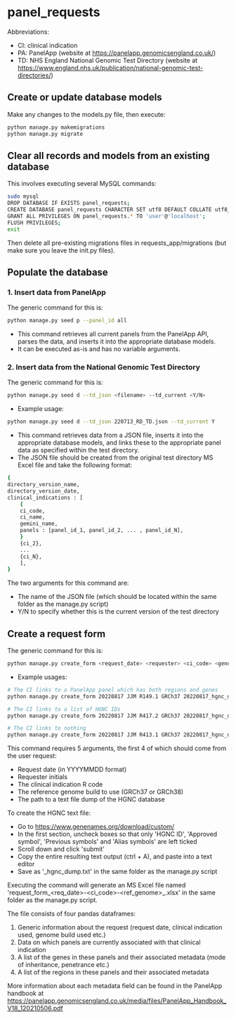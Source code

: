 # panel_requests

Abbreviations:
- CI: clinical indication
- PA: PanelApp (website at https://panelapp.genomicsengland.co.uk/)
- TD: NHS England National Genomic Test Directory (website at https://www.england.nhs.uk/publication/national-genomic-test-directories/)

## Create or update database models
Make any changes to the models.py file, then execute:
```sh
python manage.py makemigrations
python manage.py migrate
```

## Clear all records and models from an existing database
This involves executing several MySQL commands:
```sh
sudo mysql
DROP DATABASE IF EXISTS panel_requests;
CREATE DATABASE panel_requests CHARACTER SET utf8 DEFAULT COLLATE utf8_general_ci;
GRANT ALL PRIVILEGES ON panel_requests.* TO 'user'@'localhost';
FLUSH PRIVILEGES;
exit
```
Then delete all pre-existing migrations files in requests_app/migrations (but make sure you leave the init.py files).

## Populate the database
### 1. Insert data from PanelApp
The generic command for this is:
```sh
python manage.py seed p --panel_id all
```
- This command retrieves all current panels from the PanelApp API, parses the data, and inserts it into the appropriate database models.
- It can be executed as-is and has no variable arguments.

### 2. Insert data from the National Genomic Test Directory
The generic command for this is:
```sh
python manage.py seed d --td_json <filename> --td_current <Y/N>
```
- Example usage:
```sh
python manage.py seed d --td_json 220713_RD_TD.json --td_current Y
```
- This command retrieves data from a JSON file, inserts it into the appropriate database models, and links these to the appropriate panel data as specified within the test directory.
- The JSON file should be created from the original test directory MS Excel file and take the following format:
```sh
{
directory_version_name,
directory_version_date,
clinical_indications : [
	{
	ci_code,
	ci_name,
	gemini_name,
	panels : [panel_id_1, panel_id_2, ... , panel_id_N],
	}
	{ci_2},
	...
	{ci_N},
	],
}
```
The two arguments for this command are:
- The name of the JSON file (which should be located within the same folder as the manage.py script)
- Y/N to specify whether this is the current version of the test directory

## Create a request form
The generic command for this is:
```sh
python manage.py create_form <request_date> <requester> <ci_code> <genome_build> <hgnc_filename>
```
- Example usages:
```sh
# The CI links to a PanelApp panel which has both regions and genes
python manage.py create_form 20220817 JJM R149.1 GRCh37 20220817_hgnc_dump.txt

# The CI links to a list of HGNC IDs
python manage.py create_form 20220817 JJM R417.2 GRCh37 20220817_hgnc_dump.txt

# The CI links to nothing
python manage.py create_form 20220817 JJM R413.1 GRCh37 20220817_hgnc_dump.txt
```

This command requires 5 arguments, the first 4 of which should come from the user request:
- Request date (in YYYYMMDD format)
- Requester initials
- The clinical indication R code
- The reference genome build to use (GRCh37 or GRCh38)
- The path to a text file dump of the HGNC database

To create the HGNC text file:
- Go to https://www.genenames.org/download/custom/
- In the first section, uncheck boxes so that only 'HGNC ID', 'Approved symbol', 'Previous symbols' and 'Alias symbols' are left ticked
- Scroll down and click 'submit'
- Copy the entire resulting text output (ctrl + A), and paste into a text editor
- Save as '<YYYYMMDD>_hgnc_dump.txt' in the same folder as the manage.py script

Executing the command will generate an MS Excel file named 'request_form_<req_date>-<ci_code>-<ref_genome>_<requester>.xlsx' in the same folder as the manage.py script.

The file consists of four pandas dataframes:
1. Generic information about the request (request date, clinical indication used, genome build used etc.)
2. Data on which panels are currently associated with that clinical indication
3. A list of the genes in these panels and their associated metadata (mode of inheritance, penetrance etc.)
4. A list of the regions in these panels and their associated metadata

More information about each metadata field can be found in the PanelApp handbook at https://panelapp.genomicsengland.co.uk/media/files/PanelApp_Handbook_V18_120210506.pdf
